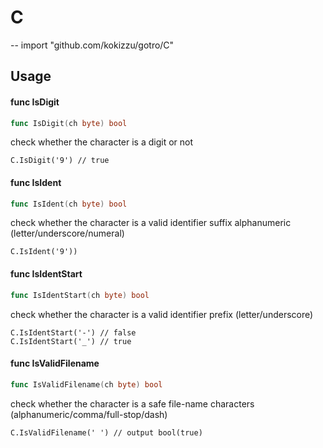 # C
--
    import "github.com/kokizzu/gotro/C"


## Usage

#### func  IsDigit

```go
func IsDigit(ch byte) bool
```
check whether the character is a digit or not

    C.IsDigit('9') // true

#### func  IsIdent

```go
func IsIdent(ch byte) bool
```
check whether the character is a valid identifier suffix alphanumeric
(letter/underscore/numeral)

    C.IsIdent('9'))

#### func  IsIdentStart

```go
func IsIdentStart(ch byte) bool
```
check whether the character is a valid identifier prefix (letter/underscore)

    C.IsIdentStart('-') // false
    C.IsIdentStart('_') // true

#### func  IsValidFilename

```go
func IsValidFilename(ch byte) bool
```
check whether the character is a safe file-name characters
(alphanumeric/comma/full-stop/dash)

    C.IsValidFilename(' ') // output bool(true)
